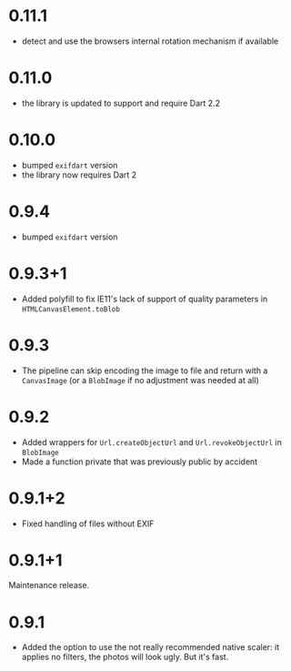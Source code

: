 # 0.11.1

- detect and use the browsers internal rotation mechanism if available

# 0.11.0

- the library is updated to support and require Dart 2.2

# 0.10.0

- bumped `exifdart` version
- the library now requires Dart 2

# 0.9.4

- bumped `exifdart` version

# 0.9.3+1

- Added polyfill to fix IE11's lack of support of quality parameters in
  `HTMLCanvasElement.toBlob`

# 0.9.3

- The pipeline can skip encoding the image to file and return with a `CanvasImage`
  (or a `BlobImage` if no adjustment was needed at all)

# 0.9.2

- Added wrappers for `Url.createObjectUrl` and `Url.revokeObjectUrl`
  in `BlobImage`
- Made a function private that was previously public by accident

# 0.9.1+2

- Fixed handling of files without EXIF

# 0.9.1+1

Maintenance release.

# 0.9.1

- Added the option to use the not really recommended native scaler: it applies no
  filters, the photos will look ugly. But it's fast.
